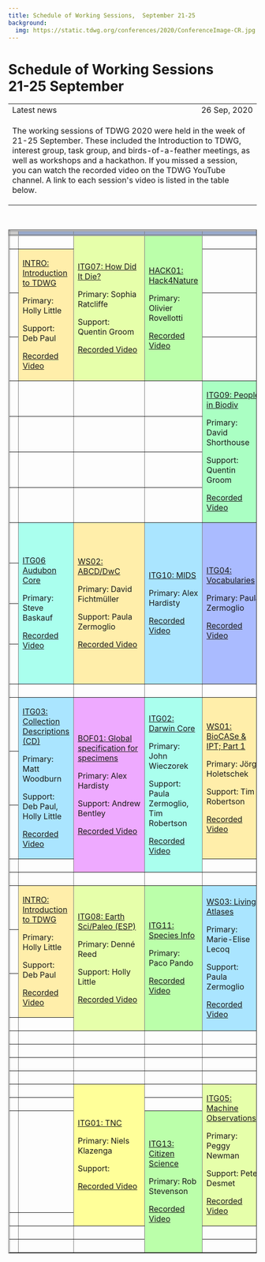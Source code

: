 ```yaml
---
title: Schedule of Working Sessions,  September 21-25
background:
  img: https://static.tdwg.org/conferences/2020/ConferenceImage-CR.jpg
---
```


<script type="text/javascript"> 

function horaLocal(hileraFechaHora) {
  var fecha = new Date(hileraFechaHora);   // The function convert the parameter ISO Date string to the local hour HH:MM.
  var horas = fecha.getHours();
  var minutos = fecha.getMinutes();
  
  if (horas < 10) {
     horas = "0" + horas.toString();
  }
  if (minutos < 10) {
     minutos = "0" + minutos.toString();
  }
  return horas + ":" + minutos;
}

function UTCZonaHorariaLocal(hileraFechaHora, addlinebreak) {
  // The function convert the parameter UTC ISO Date string to the local time.
  // Use addlinebreak to indicate a new line (1), a space (0) between "UTC" and the sign of the time.
  var fecha = new Date(hileraFechaHora);    

  var desfase = fecha.getTimezoneOffset();
  var signo = "+";
  
  if (desfase < 0) { signo = "+"; } else { signo = "-"; }
  desfase = Math.abs(desfase);
  var horas = Math.trunc(desfase/60);
  var minutos = Math.trunc(desfase - (horas * 60));
  
  if (horas < 9) {horas = "0" + horas};
  if (minutos < 9) {minutos = "0"+ minutos};
  if (addlinebreak == 1) { linebreak = "<br>"; } else { if (addlinebreak == 0) {linebreak = " "; } else { linebreak = ""; }; };
  return ("UTC" + linebreak + signo) + (horas + ":" + minutos);
}

function DiaLocal(hileraFechaHora, lineas, formatoDia, formatoMes, localidad) {
  // The function convert the parameter ISO Date string to the day string.
  // lineas indicates if the result is more than 1 line (No:0, Yes:1)
  var fecha = new Date(hileraFechaHora);
  var nombreDia = fecha.toLocaleDateString(localidad, { weekday: formatoDia });
  var nombreMes = fecha.toLocaleDateString(localidad, { month: formatoMes });
  if (lineas == 1) {
    nombreDia = nombreDia + "<br>";
  } else {
    nombreDia = nombreDia + " ";
  }
  nombreDia = nombreDia + fecha.getDate() + " " + nombreMes;
  return nombreDia;
}
</script>
# Schedule of Working Sessions<br />21-25 September

<table>
<tr> 
	<td>Latest news</td>
	<td style="text-align: right;">26 Sep, 2020 </td>
</tr>
<tr> 
	<td colspan=2><p>The working sessions of TDWG 2020 were held in the week of 21-25 September. These included the Introduction to TDWG, interest group, task group, and birds-of-a-feather meetings, as well as workshops and a hackathon.  If you missed a session, you can watch the recorded video on the TDWG YouTube channel.  A link to each session's video is listed in the table below.</p>
	</td>
</tr>
</table>
<p>&nbsp;</p>
<table border="1">
<thead>
<tr style="border-style: double;">
<td style="background-color: #cccccc; vertical-align: bottom; text-align:center;" >
<script type="text/javascript">
  document.write( UTCZonaHorariaLocal('2020-09-21T08:00:00Z', 1) );
</script>
</td>
<td style="background-color: #99aacc; text-align: center;">
  <script type="text/javascript">
    document.write( DiaLocal('2020-09-21T08:00:00Z', 1, 'short', 'short', 'en-US') );
  </script>
</td>
<td style="background-color: #99aacc; text-align: center;">
  <script type="text/javascript">
    document.write( DiaLocal('2020-09-22T08:00:00Z', 1, 'short', 'short', 'en-US') );
  </script>
</td>
<td style="background-color: #99aacc; text-align: center;">
  <script type="text/javascript">
    document.write( DiaLocal('2020-09-23T08:00:00Z', 1, 'short', 'short', 'en-US') );
  </script>
</td>
  <td style="background-color: #99aacc; text-align: center;"><script type="text/javascript">
    document.write( DiaLocal('2020-09-24T08:00:00Z', 1, 'short', 'short', 'en-US') );
  </script>
</td>
<td style="background-color: #99aacc; text-align: center;">
  <script type="text/javascript">
    document.write( DiaLocal('2020-09-25T08:00:00Z', 1, 'short', 'short', 'en-US') );
  </script>
</td>
</tr>
</thead>
<tbody>
<tr>
<td>
<script type="text/javascript">
  document.write( horaLocal('2020-09-21T08:00:00Z') );
</script>
</td>
<td> </td>
<td style="background-color: #e6ffaa;" rowspan="4">
  <p><a href="../working-sessions/#itg07:%20how%20did%20it%20die?">ITG07: How Did It Die?</a>
  <p>Primary: Sophia Ratcliffe</p>
  <p>Support: Quentin Groom</p>
  <p><a href="https://youtu.be/tsWXd1LWXbI" target="_blank" title="ITG07: How Did It Die?">Recorded Video</a></p>
</td>
<td style="background-color: #bbffaa;" rowspan="4">
  <p><a href="../working-sessions/#hack01:%20hack4nature">HACK01: Hack4Nature</a></p>
  <p>Primary: Olivier Rovellotti</p>
  <p><a href="https://youtu.be/xYvTEnqtGdQ" target="_blank" title="HACK01: Hack4Nature">Recorded Video</a><p></p>
</td>
<td> </td>
<td> </td>
</tr>
<tr>
<td>
  <script type="text/javascript">
    document.write( horaLocal('2020-09-21T08:30:00Z') );
</script>
</td>
<td style="background-color: #ffeeaa;" rowspan="3">
	<p><a href="../working-sessions/#intro:%20introduction%20to%20tdwg">INTRO: Introduction to TDWG</a></p>
	<p>Primary: Holly Little</p>
	<p>Support: Deb Paul</p>
	<p><a href="https://youtu.be/2btF029nSiI" target="_blank" title="INTRO: Introduction to TDWG (1)">Recorded Video</a></p>
</td>
<td> </td>
<td> </td>
</tr>
<tr>
<td>
<script type="text/javascript">
    document.write( horaLocal('2020-09-21T09:00:00Z') );
  </script>
</td>
<td> </td>
<td> </td>
</tr>
<tr>
<td>
<script type="text/javascript">
  document.write( horaLocal('2020-09-21T09:30:00Z') );
</script>
</td>
<td> </td>
<td> </td>
</tr>
<tr>
<td>
  <script type="text/javascript">
    document.write( horaLocal('2020-09-21T10:00:00Z') );
  </script>
</td>
<td> </td>
<td> </td>
<td> </td>
<td style="background-color: #aaffc3;" rowspan="4">
	<p><a href="../working-sessions/#itg09:%20people%20in%20biodiversity%20data%20task%20group">ITG09: People in Biodiv</a></p>
	<p>Primary: David Shorthouse</p>
	<p>Support: Quentin Groom</p>
	<p><a href="https://youtu.be/DiulnUoY2SI" target="_blank" title="ITG09: People in Biodiversity">Recorded Video</a><p></p>
</td>
<td> </td>
</tr>
<tr>
<td>
  <script type="text/javascript">
    document.write( horaLocal('2020-09-21T10:30:00Z') );
  </script>
</td>
<td> </td>
<td> </td>
<td> </td>
<td> </td>
</tr>
<tr>
<td>
  <script type="text/javascript">
    document.write( horaLocal('2020-09-21T11:00:00Z') );
  </script>
</td>
<td> </td>
<td> </td>
<td> </td>
<td> </td>
</tr>
<tr>
<td>
  <script type="text/javascript">
    document.write( horaLocal('2020-09-21T11:30:00Z') );
  </script>
</td>
<td> </td>
<td> </td>
<td> </td>
<td> </td>
</tr>
<tr>
  <td>
    <script type="text/javascript">
      document.write( horaLocal('2020-09-21T12:00:00Z') );
    </script>
</td>
<td style="background-color: #aaffee;" rowspan="4">
	<p><a href="../working-sessions/#itg06:%20audubon%20core%20maintenance%20group%20annual%20meeting">ITG06 Audubon Core</a></p>
	<p>Primary: Steve Baskauf</p>
	<p><a href="https://youtu.be/O5A4IpIyn8w" target="_blank" title="ITG06 Audubon Core">Recorded Video</a></p>
</td>
<td style="background-color: #ffeeaa;" rowspan="4">
	<p><a href="../working-sessions/#ws02:%20abcd/dwc%20alignment%20working%20group">WS02: ABCD/DwC</a></p>
	<p>Primary: David Fichtmüller</p>
	<p>Support: Paula Zermoglio</p>
	<p><a href="https://youtu.be/aTWmsaVAVf0" target="_blank" title="WS02: ABCD/DwC">Recorded Video</a></p>
</td>
<td style="background-color: #aae5ff;" rowspan="4">
	<p><a href="../working-sessions/#itg10:%20task%20group%20on%20minimum%20information%20about%20a%20digital%20specimen%20(mids)">ITG10: MIDS</a></p>
	<p>Primary: Alex Hardisty</p>
	<p><a href="https://youtu.be/ZNdL7ttOKd8" target="_blank" title="ITG10: MIDS">Recorded Video</a></p>
</td>
<td style="background-color: #aabbff;" rowspan="4">
	<p><a href="../working-sessions/#itg04:%20best%20practices%20for%20the%20development%20of%20vocabularies%20of%20values%20(%22vocabularies%22)">ITG04: Vocabularies</a></p>
	<p>Primary: Paula Zermoglio</p>
	<p><a href="https://youtu.be/iAvaGpiO-g8" target="_blank" title="ITG04: Vocabularies">Recorded Video</a><p></p>
</td>
<td style="background-color: #e6ffaa;" rowspan="4">
	<p><a href="../working-sessions/#itg12:%20annotations%20interest%20group">ITG12: Annotations</a></p>
	<p>Primary: Paul J. Morris</p>
	<p>Support: James Macklin, Tim Robertson </p>
	<p><a href="https://youtu.be/FkYhs9lt1Ps" target="_blank" title="ITG12: Annotations">Recorded Video</a></p>
</td>
</tr>
<tr>
<td>
  <script type="text/javascript">
    document.write( horaLocal('2020-09-21T12:30:00Z') );
  </script>
</td>
</tr>
<tr>
<td>
  <script type="text/javascript">
    document.write( horaLocal('2020-09-21T13:00:00Z') );
  </script>
</td>
</tr>
<tr>
<td>
  <script type="text/javascript">
    document.write( horaLocal('2020-09-21T13:30:00Z') );
  </script>
</td>
</tr>
<tr>
<td>
  <script type="text/javascript">
    document.write( horaLocal('2020-09-21T14:00:00Z') );
  </script>
</td>
<td> </td>
<td> </td>
<td> </td>
<td> </td>
<td> </td>
</tr>
<tr>
<td>
  <script type="text/javascript">
    document.write( horaLocal('2020-09-21T14:30:00Z') );
  </script>
</td>
<td style="background-color: #aae5ff;" rowspan="3">
	<p><a href="../working-sessions/#itg03:%20collections%20descriptions%20task%20group">ITG03: Collection Descriptions (CD)</a></p>
	<p>Primary: Matt Woodburn</p>
	<p>Support: Deb Paul, Holly Little</p>
	<p><a href="https://youtu.be/L44dWAa-tF4" target="_blank" title="CD">Recorded Video</a></p>
</td>
<td style="background-color: #eeaaff;" rowspan="4">
	<p><a href="../working-sessions/#bof01:%20converging%20digital%20specimens%20and%20extended%20specimens%20-%20towards%20a%20global%20specification">BOF01: Global specification for specimens</a></p>
	<p>Primary: Alex Hardisty</p>
	<p>Support: Andrew Bentley</p>
	<p><a href="https://youtu.be/8ljokNRkjeo" target="_blank" title="Digital Specimens">Recorded Video</a></p>
</td>
<td style="background-color: #aaffee;" rowspan="4">
	<p><a href="../working-sessions/#itg02:%20darwin%20core%20maintenance%20group">ITG02: Darwin Core</a></p>
	<p>Primary: John Wieczorek</p>
	<p>Support: Paula Zermoglio, Tim Robertson</p>
	<p><a href="https://youtu.be/ooHOxGoCm18" target="_blank" title="DwC Maintenance">Recorded Video</a></p>
</td>
<td style="background-color: #ffeeaa;" rowspan="3">
	<p><a href="../working-sessions/#ws01:%20capturing%20ideas%20for%20the%20future%20of%20biocase%20provider%20software%20and%20the%20gbif%20integrated%20publishing%20toolkit%20(ipt)">WS01: BioCASe &amp; IPT; Part 1</a></p>
	<p>Primary: Jörg Holetschek</p>
	<p>Support: Tim Robertson</p>
	<p><a href="https://youtu.be/hU1I1ER9qLw" target="_blank" title="BioCASe/IPT">Recorded Video</a><p></p>
</td>
<td style="background-color: #ffeeaa;" rowspan="3">
	<p><a href="../working-sessions/#ws01:%20capturing%20ideas%20for%20the%20future%20of%20biocase%20provider%20software%20and%20the%20gbif%20integrated%20publishing%20toolkit%20(ipt)">WS01: BioCASe &amp; IPT; Part 2</a></p>
	<p>Primary: Jörg Holetschek</p>
	<p>Support: Tim Robertson</p>
	<p><a href="https://youtu.be/l4ORGpzHKe4" target="_blank" title="WS01: BioCASe+IPT(2)">Recorded Video</a></p>
</td>
</tr>
<tr>
<td>
  <script type="text/javascript">
    document.write( horaLocal('2020-09-21T15:00:00Z') );
  </script>
</td>
</tr>
<tr>
<td>
  <script type="text/javascript">
    document.write( horaLocal('2020-09-21T15:30:00Z') );
  </script>
</td>
</tr>
<tr>
<td>
  <script type="text/javascript">
    document.write( horaLocal('2020-09-21T16:00:00Z') );
  </script>
</td>
<td> </td>
<td> </td>
<td> </td>
</tr>
<tr>
<td>
  <script type="text/javascript">
    document.write( horaLocal('2020-09-21T16:30:00Z') );
  </script>
</td>
<td> </td>
<td> </td>
<td> </td>
<td> </td>
<td> </td>
</tr>
<tr>
<td>
  <script type="text/javascript">
    document.write( horaLocal('2020-09-21T17:00:00Z') );
  </script>
</td>
<td style="background-color: #ffeeaa;" rowspan="3">
	<p><a href="../working-sessions/#intro:%20introduction%20to%20tdwg">INTRO: Introduction to TDWG</a></p>
	<p>Primary: Holly Little</p>
	<p>Support: Deb Paul</p>
	<p><a href="https://youtu.be/YC0N0fxwBxo" target="_blank" title="INTRO: Introduction to TDWG (2)">Recorded Video</a></p>
</td>
<td style="background-color: #e6ffaa;" rowspan="4">
	<p><a href="../working-sessions/#itg08:%20earth%20science%20and%20paleobiology%20interest%20group">ITG08: Earth Sci/Paleo (ESP)</a></p>
	<p>Primary: Denné Reed</p>
	<p>Support: Holly Little</p>
	<p><a href="https://youtu.be/q9r22lXlpIA" target="_blank" title="ITG08: Earth Sci/Paleo (ESP)">Recorded Video</a></p>
</td>
<td style="background-color: #bbffaa;" rowspan="4">
	<p><a href="../working-sessions/#itg11:%20species%20information%20interest%20group">ITG11: Species Info</a></p>
	<p>Primary: Paco Pando</p>
	<p><a href="https://youtu.be/lFi82CPmC2U" target="_blank" title="ITG11: Species Information">Recorded Video</a></p>
</td>
<td style="background-color: #aae5ff;" rowspan="4">
	<p><a href="../working-sessions/#ws03:%20living%20atlases%20workshop%20for%20end%20users">WS03: Living Atlases</a></p>
	<p>Primary: Marie-Elise Lecoq</p>
	<p>Support: Paula Zermoglio </p>
	<p><a href="https://youtu.be/LVR4weoOoRQ" target="_blank" title="WS03: Living Atlases">Recorded Video</a><p></p>
</td>
<td style="background-color: #aabbff;" rowspan="4">
	<p><a href="../working-sessions/#itg14:%20genomic%20biodiversity%20interest%20group">ITG14: Genomic Biodiversity</a></p>
	<p>Primary: Ramona Walls</p>
	<p><a href="https://youtu.be/FmrV6fQwyNQ" target="_blank" title="ITG14: Genomics">Recorded Video</a></p>
</td>
</tr>
<tr>
<td>
  <script type="text/javascript">
    document.write( horaLocal('2020-09-21T17:30:00Z') );
  </script>
</td>
</tr>
<tr>
<td>
  <script type="text/javascript">
    document.write( horaLocal('2020-09-21T18:00:00Z') );
  </script>
</td>
</tr>
<tr>
<td>
  <script type="text/javascript">
    document.write( horaLocal('2020-09-21T18:30:00Z') );
  </script>
</td>
<td> </td>
</tr>
<tr>
<td>
  <script type="text/javascript">
    document.write( horaLocal('2020-09-21T19:00:00Z') );
  </script>
</td>
<td> </td>
<td> </td>
<td> </td>
<td> </td>
<td> </td>
</tr>
<tr>
<td>
  <script type="text/javascript">
    document.write( horaLocal('2020-09-21T19:30:00Z') );
  </script>
</td>
<td> </td>
<td> </td>
<td> </td>
<td> </td>
<td> </td>
</tr>
<tr>
<td>
  <script type="text/javascript">
    document.write( horaLocal('2020-09-21T20:00:00Z') );
  </script>
</td>
<td> </td>
<td> </td>
<td> </td>
<td> </td>
<td> </td>
</tr>
<tr>
<td>
  <script type="text/javascript">
    document.write( horaLocal('2020-09-21T20:30:00Z') );
  </script>
</td>
<td> </td>
<td> </td>
<td> </td>
<td> </td>
<td> </td>
</tr>
<tr>
<td>
  <script type="text/javascript">
    document.write( horaLocal('2020-09-21T21:00:00Z') );
  </script>
</td>
<td> </td>
<td style="background-color: #ffff99;" rowspan="4">
	<p><a href="../working-sessions/#itg01:%20taxon%20names%20and%20concepts">ITG01: TNC</a></p>
	<p>Primary: Niels Klazenga</p>
	<p>Support:</p>
	<p><a href="https://youtu.be/-bQLjUP0eRc" target="_blank" title="ITG01: TNC">Recorded Video</a></p>
</td>
<td> </td>
<td style="background-color: #e6ffaa;" rowspan="4">
	<p><a href="../working-sessions/#itg05:%20machine%20observations%20interest%20group">ITG05: Machine Observations</a></p>
	<p>Primary: Peggy Newman</p>
	<p>Support: Peter Desmet</p>
	<p><a href="https://youtu.be/dxoW-miXINo" target="_blank" title="ITG05: Machine Observations">Recorded Video</a></p>
</td>
<td> </td>
</tr>
<tr>
<td>
  <script type="text/javascript">
    document.write( horaLocal('2020-09-21T21:30:00Z') );
  </script>
</td>
<td> </td>
<td> </td>
<td> </td>
</tr>
<tr>
<td>
  <script type="text/javascript">
    document.write( horaLocal('2020-09-21T22:00:00Z') );
  </script>
</td>
<td> </td>
<td style="background-color: #bbffaa;" rowspan="4">
	<p><a href="../working-sessions/#itg13:%20citizen%20science%20interest%20group">ITG13: Citizen Science</a></p>
	<p>Primary: Rob Stevenson</p>
	<p><a href="https://youtu.be/TxUf-krdhMw" target="_blank" title="ITG13: Citizen Science">Recorded Video</a></p>
</td>
<td> </td>
</tr>
<tr>
<td>
  <script type="text/javascript">
    document.write( horaLocal('2020-09-21T22:30:00Z') );
  </script>
</td>
<td> </td>
<td> </td>
</tr>
<tr>
<td>
  <script type="text/javascript">
    document.write( horaLocal('2020-09-21T23:00:00Z') );
  </script>
</td>
<td> </td>
<td> </td>
<td> </td>
<td> </td>
</tr>
<tr>
<td>
  <script type="text/javascript">
    document.write( horaLocal('2020-09-21T23:30:00Z') );
  </script>
</td>
<td> </td>
<td> </td>
<td> </td>
<td> </td>
</tr>
</tbody>
</table>
